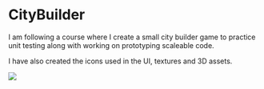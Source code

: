 # CityBuilder
I am following a course where I create a small city builder game to practice unit testing along with working on prototyping scaleable code. 

I have also created the icons used in the UI, textures and 3D assets.


<img src="Documentation/citybuilder.gif">
